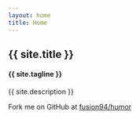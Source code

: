 ```yaml
---
layout: home
title: Home
---
```


## {{ site.title }}
#### {{ site.tagline }}

{{ site.description }}

Fork me on GitHub at [fusion94/humor](https://github.com/fusion94/humor)
